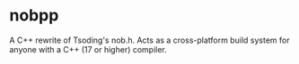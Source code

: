 # nobpp
 A C++ rewrite of Tsoding's nob.h. Acts as a cross-platform build system for anyone with a C++ (17 or higher) compiler.
